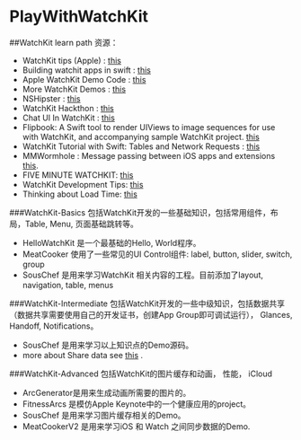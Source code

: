 # PlayWithWatchKit

##WatchKit learn path
资源：
* WatchKit tips (Apple) : [this](https://developer.apple.com/watchkit/tips/ "this")  
* Building watchit apps in swift : [this](http://realm.io/news/building-watchkit-apps-swift/ "this") 
* Apple WatchKit Demo Code : [this](https://developer.apple.com/library/ios/samplecode/Lister/Introduction/Intro.html "this")
* More WatchKit Demos : [this](https://github.com/kostiakoval/WatchKit-Apps "this")
* NSHipster : [this](http://nshipster.com/watchkit/ "this")
* WatchKit Hackthon : [this](http://www.hackathon.watch/ "this")
* Chat UI In WatchKit : [this](https://github.com/WeeTom/BasicChatUIOnAppleWatch "this")
* Flipbook: A Swift tool to render UIViews to image sequences for use with WatchKit, and accompanying sample WatchKit project. [this](https://github.com/frosty/Flipbook "this")
* WatchKit Tutorial with Swift: Tables and Network Requests : [this](http://www.raywenderlich.com/96589/watchkit-tutorial-swift-tables-network-requests "this")
* MMWormhole : Message passing between iOS apps and extensions [this](https://github.com/mutualmobile/MMWormhole "this").
* FIVE MINUTE WATCHKIT: [this](http://www.fiveminutewatchkit.com/ "this")
* WatchKit Development Tips: [this](http://blog.mikeswanson.com/post/117807821714/watchkit-development-tips?utm_campaign=iOS_Dev_Weekly_Issue_196&utm_medium=email&utm_source=iOS%2BDev%2BWeekly "this")
* Thinking about Load Time: [this](http://david-smith.org/blog/2015/04/30/ailw-thinking-about-load-time/?utm_campaign=iOS_Dev_Weekly_Issue_196&utm_medium=email&utm_source=iOS%2BDev%2BWeekly "this")


###WatchKit-Basics 
包括WatchKit开发的一些基础知识，包括常用组件，布局，Table, Menu, 页面基础跳转等。
* HelloWatchKit 是一个最基础的Hello, World程序。
* MeatCooker 使用了一些常见的UI Control组件: label, button, slider, switch, group
* SousChef 是用来学习WatchKit 相关内容的工程。目前添加了layout, navigation, table, menus

###WatchKit-Intermediate
包括WatchKit开发的一些中级知识，包括数据共享（数据共享需要使用自己的开发证书，创建App Group即可调试运行）， Glances, Handoff, Notifications。
* SousChef 是用来学习以上知识点的Demo源码。
* more about Share data see  [this](https://github.com/NatashaTheRobot/watchkit "this")  .

###WatchKit-Advanced
包括WatchKit的图片缓存和动画， 性能， iCloud
* ArcGenerator是用来生成动画所需要的图片的。
* FitnessArcs 是模仿Apple Keynote中的一个健康应用的project。
* SousChef 是用来学习图片缓存相关的Demo。
* MeatCookerV2 是用来学习iOS 和 Watch 之间同步数据的Demo.
